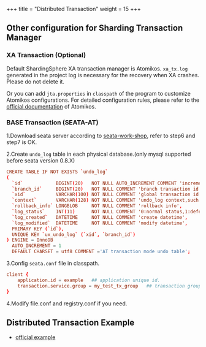 +++
title = "Distributed Transaction"
weight = 15
+++


## Other configuration for Sharding Transaction Manager

### XA Transaction (Optional)

Default ShardingSphere XA transaction manager is Atomikos. `xa_tx.log` generated in the project log is necessary for the recovery when XA crashes. Please do not delete it.

Or you can add `jta.properties` in `classpath` of the program to customize Atomikos configurations. 
For detailed configuration rules, please refer to the [official documentation](https://www.atomikos.com/Documentation/JtaProperties) of Atomikos.

### BASE Transaction (SEATA-AT)

1.Download seata server according to [seata-work-shop](https://github.com/seata/seata-workshop), refer to step6 and step7 is OK.

2.Create `undo_log` table in each physical database.(only mysql supported before seata version 0.8.X)

```conf
CREATE TABLE IF NOT EXISTS `undo_log`
(
  `id`            BIGINT(20)   NOT NULL AUTO_INCREMENT COMMENT 'increment id',
  `branch_id`     BIGINT(20)   NOT NULL COMMENT 'branch transaction id',
  `xid`           VARCHAR(100) NOT NULL COMMENT 'global transaction id',
  `context`       VARCHAR(128) NOT NULL COMMENT 'undo_log context,such as serialization',
  `rollback_info` LONGBLOB     NOT NULL COMMENT 'rollback info',
  `log_status`    INT(11)      NOT NULL COMMENT '0:normal status,1:defense status',
  `log_created`   DATETIME     NOT NULL COMMENT 'create datetime',
  `log_modified`  DATETIME     NOT NULL COMMENT 'modify datetime',
  PRIMARY KEY (`id`),
  UNIQUE KEY `ux_undo_log` (`xid`, `branch_id`)
) ENGINE = InnoDB
  AUTO_INCREMENT = 1
  DEFAULT CHARSET = utf8 COMMENT ='AT transaction mode undo table';
```

3.Config `seata.conf` file in classpath.

```conf
client {
    application.id = example   ## application unique id.
    transaction.service.group = my_test_tx_group   ## transaction group
}

```

4.Modify file.conf and registry.conf if you need.

## Distributed Transaction Example

* [official example](https://github.com/apache/shardingsphere/tree/master/examples/shardingsphere-jdbc-example/sharding-example)